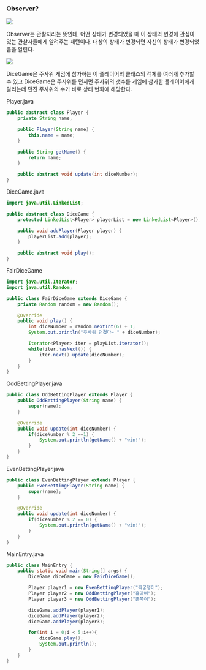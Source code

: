 ### Observer?

![](https://velog.velcdn.com/images/sanizzang00/post/b1e09867-4443-48a1-9d70-709ab03f7c2c/image.png)

Observer는 관찰자라는 뜻인데, 어떤 상태가 변경되었을 때 이 상태의 변경에
관심이 있는 관찰자들에게 알려주는 패턴이다.
대상의 상태가 변경되면 자신의 상태가 변경되었음을 알린다.

![](https://velog.velcdn.com/images/sanizzang00/post/bd80755d-d9e9-4a19-b6f6-72355dd6b754/image.png)

DiceGame은 주사위 게임에 참가하는 이 플레이어의 클래스의 객체를 여러개 추가할 수 있고
DiceGame은 주사위를 던지면 주사위의 갯수를 게임에 참가한 플레이어에게 알리는데 던진 주사위의 수가
바로 상태 변화에 해당한다.

Player.java

```java
public abstract class Player {
    private String name;

    public Player(String name) {
        this.name = name;
    }

    public String getName() {
        return name;
    }

    public abstract void update(int diceNumber);
}
```

DiceGame.java

```java
import java.util.LinkedList;

public abstract class DiceGame {
    protected LinkedList<Player> playerList = new LinkedList<Player>();

    public void addPlayer(Player player) {
        playerList.add(player);
    }

    public abstract void play();
}
```

FairDiceGame

```java
import java.util.Iterator;
import java.util.Random;

public class FairDiceGame extends DiceGame {
    private Random random = new Random();

    @Override
    public void play() {
        int diceNumber = random.nextInt(6) + 1;
        System.out.println("주사위 던졌다~ " + diceNumber);

        Iterator<Player> iter = playList.iterator();
        while(iter.hasNext()) {
            iter.next().update(diceNumber);
        }
    }
}
```

OddBettingPlayer.java

```java
public class OddBettingPlayer extends Player {
    public OddBettingPlayer(String name) {
        super(name);
    }

    @Override
    public void update(int diceNumber) {
        if(diceNumber % 2 ==1) {
            System.out.println(getName() + "win!");
        }
    }
}
```

EvenBettingPlayer.java

```java
public class EvenBettingPlayer extends Player {
    public EvenBettingPlayer(String name) {
        super(name);
    }

    @Override
    public void update(int diceNumber) {
        if(diceNumber % 2 == 0) {
            System.out.println(getName() + "win!");
        }
    }
}
```

MainEntry.java

```java
public class MainEntry {
    public static void main(String[] args) {
        DiceGame diceGame = new FairDiceGame();

        Player player1 = new EvenBettingPlayer("짝궁댕이");
        Player player2 = new OddBettingPlayer("홀아비");
        Player player3 = new OddBettingPlayer("홀쭉이");

        diceGame.addPlayer(player1);
        diceGame.addPlayer(player2);
        diceGame.addPlayer(player3);

        for(int i = 0;i < 5;i++){
            diceGame.play();
            System.out.println();
        }
    }
}
```
